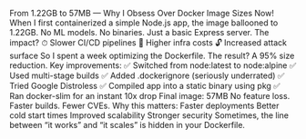 From 1.22GB to 57MB — Why I Obsess Over Docker Image Sizes Now!
When I first containerized a simple Node.js app, the image ballooned to 1.22GB.
 No ML models. No binaries. Just a basic Express server.
The impact?
 ⏱ Slower CI/CD pipelines
 💸 Higher infra costs
 🔓 Increased attack surface
So I spent a week optimizing the Dockerfile. The result? A 95% size reduction.
Key improvements:
✅ Switched from node:latest to node:alpine
 ✅ Used multi-stage builds
 ✅ Added .dockerignore (seriously underrated)
 ✅ Tried Google Distroless
 ✅ Compiled app into a static binary using pkg
 ✅ Ran docker-slim for an instant 10x drop
Final image: 57MB
 No feature loss. Faster builds. Fewer CVEs.
Why this matters:
Faster deployments
Better cold start times
Improved scalability
Stronger security
Sometimes, the line between “it works” and “it scales” is hidden in your Dockerfile.

